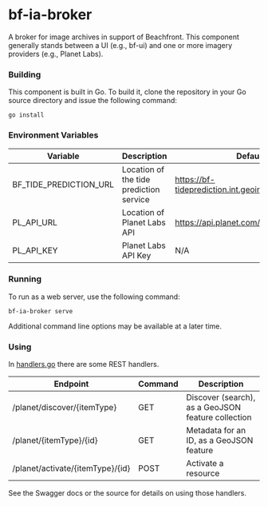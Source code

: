 # bf-ia-broker

A broker for image archives in support of Beachfront. This component generally stands between a UI (e.g., bf-ui) and one or more imagery providers (e.g., Planet Labs).

### Building
This component is built in Go. To build it, clone the repository in your Go source directory and issue the following command:
```
go install
```

### Environment Variables

|Variable|Description|Default|
|---------|-----------|------|
|BF_TIDE_PREDICTION_URL|Location of the tide prediction service|https://bf-tideprediction.int.geointservices.io/tides |
|PL_API_URL|Location of Planet Labs API|https://api.planet.com/ |
|PL_API_KEY|Planet Labs API Key|N/A|

### Running
To run as a web server, use the following command:
```
bf-ia-broker serve
```
Additional command line options may be available at a later time.

### Using
In [handlers.go](planet/handlers.go) there are some REST handlers.

|Endpoint|Command|Description|
|-------|--------|------------|
|/planet/discover/{itemType}|GET|Discover (search), as a GeoJSON feature collection|
|/planet/{itemType}/{id}|GET|Metadata for an ID, as a GeoJSON feature|
|/planet/activate/{itemType}/{id}|POST|Activate a resource|

See the Swagger docs or the source for details on using those handlers.